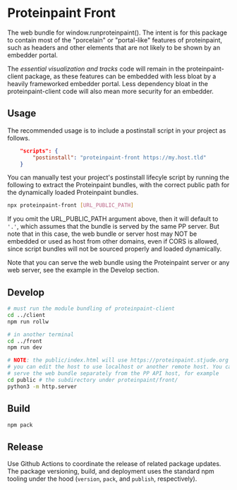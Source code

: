 # Proteinpaint Front

The web bundle for window.runproteinpaint(). The intent is for this package to contain
most of the "porcelain" or "portal-like" features of proteinpaint, such as headers
and other elements that are not likely to be shown by an embedder portal. 

The *essential visualization and tracks* code will remain in the proteinpaint-client package,
as these features can be embedded with less bloat by a heavily frameworked embedder portal.
Less dependency bloat in the proteinpaint-client code will also mean more security for
an embedder.

## Usage

The recommended usage is to include a postinstall script in your project as follows.
```json
	"scripts": {
		"postinstall": "proteinpaint-front https://my.host.tld"
	}
```

You can manually test your project's postinstall lifecyle script by running the following
to extract the Proteinpaint bundles, with the correct public path for the dynamically 
loaded Proteinpaint bundles.
```bash
npx proteinpaint-front [URL_PUBLIC_PATH]
```

If you omit the URL_PUBLIC_PATH argument above, then it will default to `'.'`, which assumes that the bundle is served by 
the same PP server. But note that in this case, the web bundle or server host may NOT be embedded or used as host from 
other domains, even if CORS is allowed, since script bundles will not be sourced properly and loaded dynamically.

Note that you can serve the web bundle using the Proteinpaint server or any web server,
see the example in the Develop section.

## Develop

```bash
# must run the module bundling of proteinpaint-client
cd ../client
npm run rollw

# in another terminal
cd ../front
npm run dev

# NOTE: the public/index.html will use https://proteinpaint.stjude.org as runproteinpaint({host}),
# you can edit the host to use localhost or another remote host. You can use any web server to 
# serve the web bundle separately from the PP API host, for example
cd public # the subdirectory under proteinpaint/front/
python3 -m http.server
```

## Build

```bash
npm pack
```

## Release

Use Github Actions to coordinate the release of related package updates.
The package versioning, build, and deployment uses the standard npm tooling under the hood
(`version`, `pack`, and `publish`, respectively).
